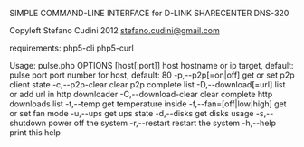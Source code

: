 SIMPLE COMMAND-LINE INTERFACE for D-LINK SHARECENTER DNS-320

Copyleft Stefano Cudini 2012
stefano.cudini@gmail.com

requirements:
php5-cli
php5-curl

Usage: pulse.php OPTIONS [host[:port]]
       host                    hostname or ip target, default: pulse
       port                    port number for host, default: 80
       -p,--p2p[=on|off]       get or set p2p client state
       -c,--p2p-clear          clear p2p complete list
       -D,--download[=url]     list or add url in http downloader
       -C,--download-clear     clear complete http downloads list
       -t,--temp               get temperature inside
       -f,--fan=[off|low|high] get or set fan mode
       -u,--ups                get ups state
       -d,--disks              get disks usage
       -s,--shutdown           power off the system
       -r,--restart            restart the system
       -h,--help               print this help


